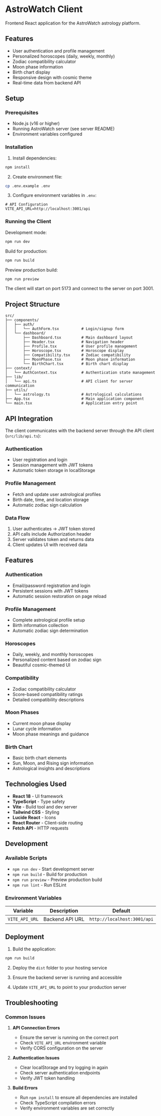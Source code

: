 # AstroWatch Client

Frontend React application for the AstroWatch astrology platform.

## Features

- User authentication and profile management
- Personalized horoscopes (daily, weekly, monthly)
- Zodiac compatibility calculator
- Moon phase information
- Birth chart display
- Responsive design with cosmic theme
- Real-time data from backend API

## Setup

### Prerequisites

- Node.js (v16 or higher)
- Running AstroWatch server (see server README)
- Environment variables configured

### Installation

1. Install dependencies:
```bash
npm install
```

2. Create environment file:
```bash
cp .env.example .env
```

3. Configure environment variables in `.env`:
```env
# API Configuration
VITE_API_URL=http://localhost:3001/api
```

### Running the Client

Development mode:
```bash
npm run dev
```

Build for production:
```bash
npm run build
```

Preview production build:
```bash
npm run preview
```

The client will start on port 5173 and connect to the server on port 3001.

## Project Structure

```
src/
├── components/
│   ├── auth/
│   │   └── AuthForm.tsx          # Login/signup form
│   └── dashboard/
│       ├── Dashboard.tsx         # Main dashboard layout
│       ├── Header.tsx            # Navigation header
│       ├── Profile.tsx           # User profile management
│       ├── Horoscope.tsx         # Horoscope display
│       ├── Compatibility.tsx     # Zodiac compatibility
│       ├── MoonPhase.tsx         # Moon phase information
│       └── BirthChart.tsx        # Birth chart display
├── context/
│   └── AuthContext.tsx           # Authentication state management
├── lib/
│   └── api.ts                    # API client for server communication
├── utils/
│   └── astrology.ts              # Astrological calculations
├── App.tsx                       # Main application component
└── main.tsx                      # Application entry point
```

## API Integration

The client communicates with the backend server through the API client (`src/lib/api.ts`):

### Authentication
- User registration and login
- Session management with JWT tokens
- Automatic token storage in localStorage

### Profile Management
- Fetch and update user astrological profiles
- Birth date, time, and location storage
- Automatic zodiac sign calculation

### Data Flow
1. User authenticates → JWT token stored
2. API calls include Authorization header
3. Server validates token and returns data
4. Client updates UI with received data

## Features

### Authentication
- Email/password registration and login
- Persistent sessions with JWT tokens
- Automatic session restoration on page reload

### Profile Management
- Complete astrological profile setup
- Birth information collection
- Automatic zodiac sign determination

### Horoscopes
- Daily, weekly, and monthly horoscopes
- Personalized content based on zodiac sign
- Beautiful cosmic-themed UI

### Compatibility
- Zodiac compatibility calculator
- Score-based compatibility ratings
- Detailed compatibility descriptions

### Moon Phases
- Current moon phase display
- Lunar cycle information
- Moon phase meanings and guidance

### Birth Chart
- Basic birth chart elements
- Sun, Moon, and Rising sign information
- Astrological insights and descriptions

## Technologies Used

- **React 18** - UI framework
- **TypeScript** - Type safety
- **Vite** - Build tool and dev server
- **Tailwind CSS** - Styling
- **Lucide React** - Icons
- **React Router** - Client-side routing
- **Fetch API** - HTTP requests

## Development

### Available Scripts

- `npm run dev` - Start development server
- `npm run build` - Build for production
- `npm run preview` - Preview production build
- `npm run lint` - Run ESLint

### Environment Variables

| Variable | Description | Default |
|----------|-------------|---------|
| `VITE_API_URL` | Backend API URL | `http://localhost:3001/api` |

## Deployment

1. Build the application:
```bash
npm run build
```

2. Deploy the `dist` folder to your hosting service

3. Ensure the backend server is running and accessible

4. Update `VITE_API_URL` to point to your production server

## Troubleshooting

### Common Issues

1. **API Connection Errors**
   - Ensure the server is running on the correct port
   - Check `VITE_API_URL` environment variable
   - Verify CORS configuration on the server

2. **Authentication Issues**
   - Clear localStorage and try logging in again
   - Check server authentication endpoints
   - Verify JWT token handling

3. **Build Errors**
   - Run `npm install` to ensure all dependencies are installed
   - Check TypeScript compilation errors
   - Verify environment variables are set correctly 